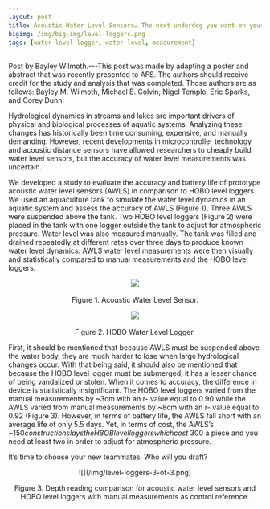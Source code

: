 ```yaml
---
layout: post
title: Acoustic Water Level Sensors… The next underdog you want on your team? Science for the scouts.
bigimg: /img/big-img/level-loggers.png
tags: [water level logger, water level, measurement]
---
```


Post by Bayley Wilmoth.---This post was made by adapting a poster and abstract that was recently presented to AFS. The authors should receive credit for the study and analysis that was completed. Those authors are as follows: Bayley M. Wilmoth, Michael E. Colvin, Nigel Temple, Eric Sparks, and Corey Dunn.

Hydrological dynamics in streams and lakes are important drivers of physical and biological processes of aquatic systems. Analyzing these changes has historically been time consuming, expensive, and manually demanding. However, recent developments in microcontroller technology and acoustic distance sensors have allowed researchers to cheaply build water level sensors, but the accuracy of water level measurements was uncertain. 

We developed a study to evaluate the accuracy and battery life of prototype acoustic water level sensors (AWLS) in comparison to HOBO level loggers. We used an aquaculture tank to simulate the water level dynamics in an aquatic system and assess the accuracy of AWLS (Figure 1). Three AWLS were suspended above the tank. Two HOBO level loggers (Figure 2) were placed in the tank with one logger outside the tank to adjust for atmospheric pressure. Water level was also measured manually. The tank was filled and drained repeatedly at different rates over three days to produce known water level dynamics. AWLS water level measurements were then visually and statistically compared to manual measurements and the HOBO level loggers. 

<center>

![](/img/level-loggers-1-of-3.png)

Figure 1. Acoustic Water Level Sensor.

![](/img/level-loggers-2-of-3.png)

Figure 2. HOBO Water Level Logger.

</center>

First, it should be mentioned that because AWLS must be suspended above the water body, they are much harder to lose when large hydrological changes occur. With that being said, it should also be mentioned that because the HOBO level logger must be submerged, it has a lesser chance of being vandalized or stolen. When it comes to accuracy, the difference in device is statistically insignificant. The HOBO level loggers varied from the manual measurements by ~3cm with an r- value equal to 0.90 while the AWLS varied from manual measurements by ~8cm with an r- value equal to 0.92 (Figure 3). However, in terms of battery life, the AWLS fall short with an average life of only 5.5 days. Yet, in terms of cost, the AWLS’s ~$150 construction slays the HBOB level loggers which cost ~$300 a piece and you need at least two in order to adjust for atmospheric pressure.  

It’s time to choose your new teammates. Who will you draft?

<center>
![](/img/level-loggers-3-of-3.png)

Figure 3.  Depth reading comparison for acoustic water level sensors and HOBO level loggers with manual measurements as control reference.
</center>
